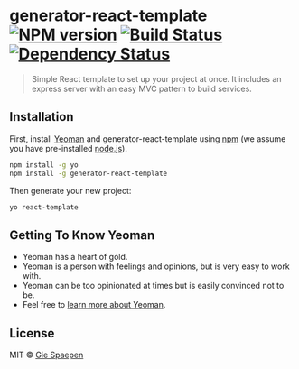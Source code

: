 # generator-react-template [![NPM version][npm-image]][npm-url] [![Build Status][travis-image]][travis-url] [![Dependency Status][daviddm-image]][daviddm-url]
> Simple React template to set up your project at once. It includes an express server with an easy MVC pattern to build services.

## Installation

First, install [Yeoman](http://yeoman.io) and generator-react-template using [npm](https://www.npmjs.com/) (we assume you have pre-installed [node.js](https://nodejs.org/)).

```bash
npm install -g yo
npm install -g generator-react-template
```

Then generate your new project:

```bash
yo react-template
```

## Getting To Know Yeoman

 * Yeoman has a heart of gold.
 * Yeoman is a person with feelings and opinions, but is very easy to work with.
 * Yeoman can be too opinionated at times but is easily convinced not to be.
 * Feel free to [learn more about Yeoman](http://yeoman.io/).

## License

MIT © [Gie Spaepen]()


[npm-image]: https://badge.fury.io/js/generator-react-template.svg
[npm-url]: https://npmjs.org/package/generator-react-template
[travis-image]: https://travis-ci.org/giespaepen/generator-react-template.svg?branch=master
[travis-url]: https://travis-ci.org/giespaepen/generator-react-template
[daviddm-image]: https://david-dm.org/giespaepen/generator-react-template.svg?theme=shields.io
[daviddm-url]: https://david-dm.org/giespaepen/generator-react-template
